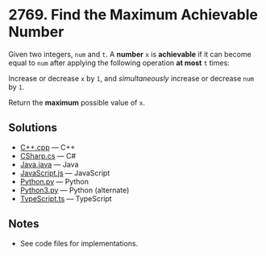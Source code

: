 
# 2769. Find the Maximum Achievable Number

Given two integers, `num` and `t`. A **number** `x` is **achievable** if it can become equal to `num` after applying the following operation **at most** `t` times:

Increase or decrease `x` by `1`, and *simultaneously* increase or decrease `num` by `1`.

Return the **maximum** possible value of `x`.

## Solutions

- [C++.cpp](./C++.cpp) — C++
- [CSharp.cs](./CSharp.cs) — C#
- [Java.java](./Java.java) — Java
- [JavaScript.js](./JavaScript.js) — JavaScript
- [Python.py](./Python.py) — Python
- [Python3.py](./Python3.py) — Python (alternate)
- [TypeScript.ts](./TypeScript.ts) — TypeScript

## Notes

- See code files for implementations.
